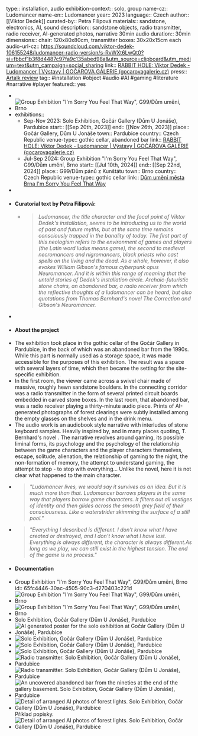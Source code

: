 type:: installation, audio
exhibition-context:: solo, group
name-cz:: Ludomancer
name-en:: Ludomancer
year:: 2023
language:: Czech
author:: [[Viktor Dedek]]
curated-by:: Petra Filipová
materials:: sandstone, electronics, AI, sound
description:: sandstone objects, radio transmitter, radio receiver, AI-generated photos, narrative 30min audio
duration:: 30min
dimensions:: chair: 120x80x80cm, transmitter boxes: 30x20x15cm each
audio-url-cz:: https://soundcloud.com/viktor-dedek-106155248/ludomancer-radio-version/s-RvWXt6LwQt0?si=fbbcf1b3f8d4487c97fa9c135abed98a&utm_source=clipboard&utm_medium=text&utm_campaign=social_sharing
link:: [RABBIT HOLE: Viktor Dedek - Ludomancer | Výstavy | GOČÁROVA GALERIE (gocarovagalerie.cz)](https://gocarovagalerie.cz/cs/vystavy/rabbit-hole-viktor-dedek-ludomancer)
press:: [Artalk review](https://artalk.cz/2023/10/31/viktor-dedek-ludomancer/)
tag:: #installation #object #audio #AI #gaming #literature #narrative #player
featured:: yes

-
- ![Group Exhibition "I'm Sorry You Feel That Way", G99/Dům umění, Brno](../assets/ludomancer-brno2_1761752409116_0.jpg)
- exhibitions::
	- Sep-Nov 2023: Solo Exhibition, Gočár Gallery (Dům U Jonáše), Pardubice
	  start:: [[Sep 20th, 2023]] 
	  end:: [[Nov 26th, 2023]] 
	  place:: Gočár Gallery, Dům U Jonáše
	  town:: Pardubice
	  country:: Czech Republic
	  venue-type:: gothic cellar, abandoned bar
	  link:: [RABBIT HOLE: Viktor Dedek - Ludomancer | Výstavy | GOČÁROVA GALERIE (gocarovagalerie.cz)](https://gocarovagalerie.cz/cs/vystavy/rabbit-hole-viktor-dedek-ludomancer)
	- Jul-Sep 2024: Group Exhibition "I'm Sorry You Feel That Way", G99/Dům umění, Brno
	  start:: [[Jul 10th, 2024]]
	  end:: [[Sep 22nd, 2024]] 
	  place:: G99/Dům pánů z Kunštátu
	  town:: Brno
	  country:: Czech Republic
	  venue-type:: gothic cellar
	  link:: [Dům umění města Brna I'm Sorry You Feel That Way](https://www.dum-umeni.cz/i-m-sorry-you-feel-that-way/t9654)
-
- #### Curatorial text by Petra Filipová:
	- > *Ludomancer, the title character and the focal point of Viktor Dedek's installation, seems to be introducing us to the world of past and future myths, but at the same time remains consciously trapped in the banality of today. The first part of this neologism refers to the environment of games and players (the Latin word ludus means game), the second to medieval necromancers and nigromancers, black priests who cast spells on the living and the dead. As a whole, however, it also evokes William Gibson's famous cyberpunk opus Neuromancer. And it is within this range of meaning that the untold stories of Dedek's installation circle. Archaic-futuristic stone chairs, an abandoned bar, a radio receiver from which the reflective thoughts of a ludomancer can be heard, but also quotations from Thomas Bernhard's novel The Correction and Gibson's Neuromancer.*
-
- #### About the project
- The exhibition took place in the gothic cellar of the Gočár Gallery in Pardubice, in the back of which was an abandoned bar from the 1990s. While this part is normally used as a storage space, it was made accessible for the purposes of this exhibition. The result was a space with several layers of time, which then became the setting for the site-specific exhibition.
- In the first room, the viewer came across a swivel chair made of massive, roughly hewn sandstone boulders. In the connecting corridor was a radio transmitter in the form of several printed circuit boards embedded in carved stone boxes. In the last room, that abandoned bar, was a radio receiver playing a thirty-minute audio piece. Prints of AI-generated photographs of forest clearings were subtly installed among the empty glasses on the shelves and in the drink menu.
- The audio work is an audiobook style narrative with interludes of stone keyboard samples. Heavily inspired by, and in many places quoting, T. Bernhard's novel . The narrative revolves around gaming, its possible liminal forms, its psychology and the psychology of the relationship between the game characters and the player characters themselves, escape, solitude, alienation, the relationship of gaming to the night, the non-formation of memory, the attempt to understand gaming, the attempt to stop - to stop with everything... Unlike the novel, here it is not clear what happened to the main character.
- > *"Ludomancer lives, we would say it survives as an idea. But it is much more than that. Ludomancer borrows players in the same way that players borrow game characters. It filters out all vestiges of identity and then glides across the smooth grey field of their consciousness. Like a waterstrider skimming the surface of a still pool."*
- > *"Everything I described is different. I don't know what I have created or destroyed, and I don't know what I have lost. Everything is always different, the character is always different.As long as we play, we can still exist in the highest tension. The end of the game is no process."*
- #### Documentation
- Group Exhibition "I'm Sorry You Feel That Way", G99/Dům umění, Brno
  id:: 65fc4446-30ac-4505-90c3-d270403c221d
- ![Group Exhibition "I'm Sorry You Feel That Way", G99/Dům umění, Brno](../assets/ludomancer-brno1_1761752503212_0.jpg)
- ![Group Exhibition "I'm Sorry You Feel That Way", G99/Dům umění, Brno](../assets/ludomancer-brno3_1761752503212_1.jpg)
- Solo Exhibition, Gočár Gallery (Dům U Jonáše), Pardubice
- ![AI generated poster for the solo exhibition at Gočár Gallery (Dům U Jonáše), Pardubice](../assets/ludomancer0_1761752526953_0.jpg)
- ![Solo Exhibition, Gočár Gallery (Dům U Jonáše), Pardubice](../assets/ludomancer1_1761753588714_0.jpg)
- ![Solo Exhibition, Gočár Gallery (Dům U Jonáše), Pardubice](../assets/ludomancer3_1761753588715_2.jpg)
- ![Solo Exhibition, Gočár Gallery (Dům U Jonáše), Pardubice](../assets/ludomancer4_1761753588715_3.jpg)
- ![Radio transmitter. Solo Exhibition, Gočár Gallery (Dům U Jonáše), Pardubice](../assets/ludomancer5_1761753588715_4.jpg)
- ![Radio transmitter. Solo Exhibition, Gočár Gallery (Dům U Jonáše), Pardubice](../assets/ludomancer6_1761753588715_5.jpg)
- ![An uncovered abandoned bar from the nineties at the end of the gallery basement. Solo Exhibition, Gočár Gallery (Dům U Jonáše), Pardubice](../assets/ludomancer7_1761753588715_6.jpg)
- ![Detail of arranged AI photos of forest lights. Solo Exhibition, Gočár Gallery (Dům U Jonáše), Pardubice](../assets/ludomancer9_1761753588715_7.jpg)
  Příklad popisky.
- ![Detail of arranged AI photos of forest lights. Solo Exhibition, Gočár Gallery (Dům U Jonáše), Pardubice](../assets/_DSF5226webweb_1761753976775_0.jpg)